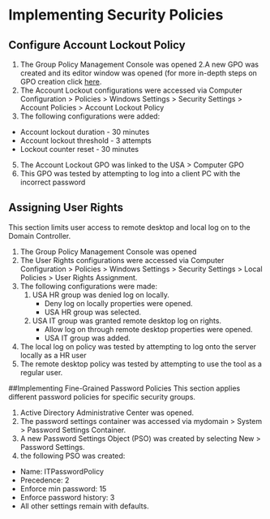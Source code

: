 # Implementing Security Policies

## Configure Account Lockout Policy

1. The Group Policy Management Console was opened
2.A new GPO was created and its editor window was opened (for more in-depth steps on GPO creation click [here](https://github.com/ShadiK1999/Helpdesk-Homelab-Projects/tree/main/Active%20Directory/GroupPolicy/GPO%20Creation).
3. The Account Lockout configurations were accessed via Computer Configuration > Policies > Windows Settings > Security Settings > Account Policies > Account Lockout Policy
4. The following configurations were added: 
- Account lockout duration - 30 minutes
- Account lockout threshold - 3 attempts
- Lockout counter reset - 30 minutes
5. The Account Lockout GPO was linked to the USA > Computer GPO
6. This GPO was tested by attempting to log into a client PC with the incorrect password

## Assigning User Rights
This section limits user access to remote desktop and local log on to the Domain Controller.


1. The Group Policy Management Console was opened
2. The User Rights configurations were accessed via Computer Configuration > Policies > Windows Settings > Security Settings > Local Policies > User Rights Assignment.
3. The following configurations were made:
	1. USA HR group was denied log on locally.
		- Deny log on locally properties were opened.
		- USA HR group was selected.
	2. USA IT group was granted remote desktop log on rights.
		- Allow log on through remote desktop properties were opened.
		- USA IT group was added.
4. The local log on policy was tested by attempting to log onto the server locally as a HR user
5. The remote desktop policy was tested by attempting to use the tool as a regular user. 

##Implementing Fine-Grained Password Policies
This section applies different password policies for specific security groups.

1. Active Directory Administrative Center was opened.
2. The password settings container was accessed via mydomain > System > Password Settings Container.
3. A new Password Settings Object (PSO) was created by selecting New > Password Settings.
4. the following PSO was created:
- Name: ITPasswordPolicy
- Precedence: 2
- Enforce min password: 15
- Enforce password history: 3
- All other settings remain with defaults.